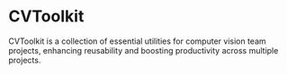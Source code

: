 # CVToolkit
CVToolkit is a collection of essential utilities for computer vision team projects, enhancing reusability and boosting productivity across multiple projects.
